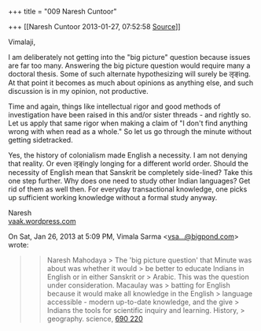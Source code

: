 +++
title = "009 Naresh Cuntoor"

+++
[[Naresh Cuntoor	2013-01-27, 07:52:58 [Source](https://groups.google.com/g/samskrita/c/Tget3vLYwJ8)]]



Vimalaji,  
  

I am deliberately not getting into the "big picture" question because issues are far too many. Answering the big picture question would require many a doctoral thesis. Some of such alternate hypothesizing will surely be लृङ्ing. At that point it becomes as much about opinions as anything else, and such discussion is in my opinion, not productive.  
  
Time and again, things like intellectual rigor and good methods of investigation have been raised in this and/or sister threads - and rightly so. Let us apply that same rigor when making a claim of "I don't find anything wrong with when read as a whole." So let us go through the minute without getting sidetracked.  
  

Yes, the history of colonialism made English a necessity. I am not denying that reality. Or even लृङ्ingly longing for a different world order. Should the necessity of English mean that Sanskrit be completely side-lined? Take this one step further. Why does one need to study other Indian languages? Get rid of them as well then. For everyday transactional knowledge, one picks up sufficient working knowledge without a formal study anyway.  
  

  

  

  

Naresh  
[vaak.wordpress.com](http://vaak.wordpress.com)

  
  

On Sat, Jan 26, 2013 at 5:09 PM, Vimala Sarma \<[vsa...@bigpond.com]()\> wrote:  

> 
> > 
> > Naresh Mahodaya >
> The 'big picture question' that Minute was about was whether it would > be better to educate Indians in English or in either Sanskrit or > Arabic. This was the question under consideration. Macaulay was > batting for English because it would make all knowledge in the English > language accessible - modern up-to-date knowledge, and the give > Indians the tools for scientific inquiry and learning. History, > geography. science, [690 220](tel:%2B61%20409%20690%20220)  
> > 
> > 

  

